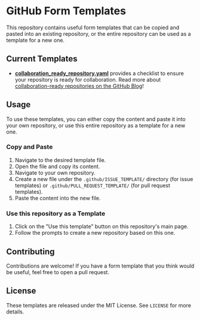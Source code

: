 # GitHub Form Templates

This repository contains useful form templates that can be copied and pasted into an existing repository, or the entire repository can be used as a template for a new one.

## Current Templates

- **[collaboration_ready_repository.yaml](https://github.com/github/form-templates/blob/main/.github/ISSUE_TEMPLATE/collaboration_ready_repository.yaml)** provides a checklist to ensure your repository is ready for collaboration. Read more about [collaboration-ready repositories on the GitHub Blog](https://github.blog/2023-08-04-a-checklist-and-guide-to-get-your-repository-collaboration-ready/)!

## Usage

To use these templates, you can either copy the content and paste it into your own repository, or use this entire repository as a template for a new one.

### Copy and Paste

1. Navigate to the desired template file.
2. Open the file and copy its content.
3. Navigate to your own repository.
4. Create a new file under the `.github/ISSUE_TEMPLATE/` directory (for issue templates) or `.github/PULL_REQUEST_TEMPLATE/` (for pull request templates).
5. Paste the content into the new file.

### Use this repository as a Template

1. Click on the "Use this template" button on this repository's main page.
2. Follow the prompts to create a new repository based on this one.

## Contributing

Contributions are welcome! If you have a form template that you think would be useful, feel free to open a pull request.

## License

These templates are released under the MIT License. See `LICENSE` for more details.
